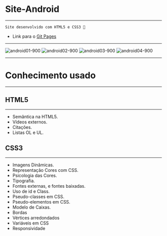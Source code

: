 # Site-Android
***
`Site desenvolvido com HTML5 e CSS3 🚀`

* Link para o [Git Pages](https://morettegustavo.github.io/Site-Android/)
***
![android01-900](https://user-images.githubusercontent.com/88351614/132096743-a10090bd-e840-4572-a03d-51648f5f463e.jpg)
![android02-900](https://user-images.githubusercontent.com/88351614/132096745-7530778a-8bf0-43a2-a8fa-5d260121c83c.jpg)
![android03-900](https://user-images.githubusercontent.com/88351614/132096750-f2b1b352-02f9-46c9-ba0e-44a942e4ddcb.jpg)
![android04-900](https://user-images.githubusercontent.com/88351614/132096751-654afde7-31bc-4b5a-b49b-018e80bd35f1.jpg)

***
# Conhecimento usado
***
## HTML5
***
* Semântica na HTML5.
* Vídeos externos.
* Citações.
* Listas OL e UL.

## CSS3
***
* Imagens Dinâmicas.
* Representação Cores com CSS.
* Psicologia das Cores.
* Tipografia.
* Fontes externas, e fontes baixadas.
* Uso de id e Class.
* Pseudo-classes em CSS.
* Pseudo-elementos em CSS.
* Modelo de Caixas.
* Bordas
* Vértices arredondados
* Variáveis em CSS
* Responsividade

